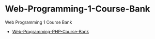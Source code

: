 # Web-Programming-1-Course-Bank
Web Programming 1 Course Bank

<ul>
  <li><a href="https://github.com/Muhammad-Ikhwan-Fathulloh/Web-Programming-PHP-Course-Bank">Web-Programming-PHP-Course-Bank</a></li>
</ul>
